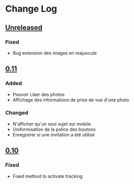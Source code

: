 # Change Log

## [Unreleased]
### Fixed
- Bug extension des images en majuscule

## [0.11]
### Added
- Pouvoir Liker des photos
- Affichage des informations de prise de vue d'une photo

### Changed
- N'afficher qu'un seul sujet sur mobile
- Uniformisation de la police des boutons
- Enregistrer si une invitation a été utilisé

## [0.10]
### Fixed
- Fixed method to activate tracking

[Unreleased]: https://github.com/shked0wn/TriggerChalenge/compare/0.11...HEAD
[0.11]: https://github.com/shked0wn/TriggerChalenge/compare/0.10...0.11
[0.10]: https://github.com/shked0wn/TriggerChalenge/compare/0.09...0.10
